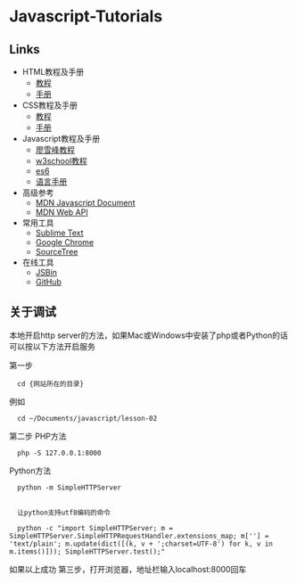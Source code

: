 # Javascript-Tutorials

## Links

* HTML教程及手册
  * [教程](http://www.w3school.com.cn/html/index.asp)
  * [手册](http://www.w3school.com.cn/tags/index.asp)
* CSS教程及手册
  * [教程](http://www.w3school.com.cn/css/index.asp)
  * [手册](http://www.w3school.com.cn/cssref/index.asp)
* Javascript教程及手册
  * [廖雪峰教程](http://www.liaoxuefeng.com/wiki/001434446689867b27157e896e74d51a89c25cc8b43bdb3000)
  * [w3school教程](http://www.w3school.com.cn/js/index.asp)
  * [es6](http://es6.ruanyifeng.com/#README)
  * [语言手册](http://www.w3school.com.cn/jsref/index.asp)
* 高级参考
  * [MDN Javascript Document](https://developer.mozilla.org/en-US/docs/Web/JavaScript/Reference)
  * [MDN Web API](https://developer.mozilla.org/en-US/docs/Web/API)
* 常用工具
  * [Sublime Text](https://www.sublimetext.com/)
  * [Google Chrome](https://www.google.com/chrome/browser/features.html?brand=CHBD&gclid=CjwKEAjwm7jKBRDE2_H_t8DVxzISJACwS9WbWXLWrc05xGZwJUBzGwYmDvJTBMFjqBX1x5LnyfPbwhoCaHfw_wcB&dclid=CJTEqqX71dQCFQg4lgodfOIF3Q)
  * [SourceTree](https://www.sourcetreeapp.com/)
* 在线工具
  * [JSBin](http://jsbin.com/)
  * [GitHub](https://github.com)

## 关于调试

本地开启http server的方法，如果Mac或Windows中安装了php或者Python的话可以按以下方法开启服务

第一步

```  cd {网站所在的目录}```

例如

```
  cd ~/Documents/javascript/lesson-02
```

第二步
PHP方法

```
  php -S 127.0.0.1:8000
```

Python方法

```
  python -m SimpleHTTPServer


  让python支持utf8编码的命令

  python -c "import SimpleHTTPServer; m = SimpleHTTPServer.SimpleHTTPRequestHandler.extensions_map; m[''] = 'text/plain'; m.update(dict([(k, v + ';charset=UTF-8') for k, v in m.items()])); SimpleHTTPServer.test();"
```

如果以上成功
第三步，打开浏览器，地址栏输入localhost:8000回车